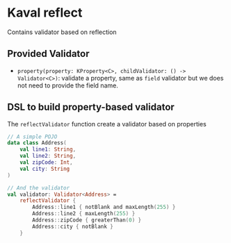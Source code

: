 ---
---

# Kaval reflect

Contains validator based on reflection

## Provided Validator

- `property(property: KProperty<C>, childValidator: () -> Validator<C>)`: validate a property,
same as `field` validator but we does not need to provide the field name.

## DSL to build property-based validator

The `reflectValidator` function create a validator based on properties

```kotlin
// A simple POJO
data class Address(
    val line1: String,
    val line2: String,
    val zipCode: Int,
    val city: String
)

// And the validator
val validator: Validator<Address> =
    reflectValidator {
        Address::line1 { notBlank and maxLength(255) }
        Address::line2 { maxLength(255) }
        Address::zipCode { greaterThan(0) }
        Address::city { notBlank }
    }
```
